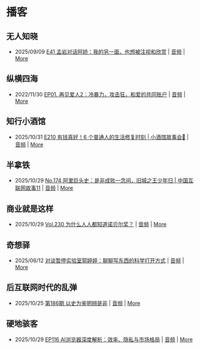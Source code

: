 # 播客

## 无人知晓
- 2025/09/09 [E41 孟岩对话阿娇：我的另一面，也想被注视和欣赏](https://www.xiaoyuzhoufm.com/episode/68bfcc2c9eb4a49300876f19) | [音频](https://dts-api.xiaoyuzhoufm.com/track/611719d3cb0b82e1df0ad29e/68bfcc2c9eb4a49300876f19/media.xyzcdn.net/611719d3cb0b82e1df0ad29e/lnDBqwDZpOI_yE-KjG76ffvJUE0h.m4a) | [More](channels/%E6%97%A0%E4%BA%BA%E7%9F%A5%E6%99%93.md)

## 纵横四海
- 2022/11/30 [EP01. 再见爱人2：冷暴力，攻击狂，和爱的共同账户](https://www.ximalaya.com/sound/592716797) | [音频](https://aod.cos.tx.xmcdn.com/storages/26c6-audiofreehighqps/E9/4E/GKwRIUEHXOodAq7-QQHYdhCw-aacv2-48K.m4a) | [More](channels/%E7%BA%B5%E6%A8%AA%E5%9B%9B%E6%B5%B7.md)

## 知行小酒馆
- 2025/10/31 [E210 有钱真好！6 个普通人的生活修复时刻 | 小酒馆故事会🍻](https://www.xiaoyuzhoufm.com/episode/69046b7b65ab4ef684c481b0) | [音频](https://dts-api.xiaoyuzhoufm.com/track/6013f9f58e2f7ee375cf4216/69046b7b65ab4ef684c481b0/media.xyzcdn.net/6013f9f58e2f7ee375cf4216/lsCua1OX6YltZ5-aEWToymTS2sSU.m4a) | [More](channels/%E7%9F%A5%E8%A1%8C%E5%B0%8F%E9%85%92%E9%A6%86.md)

## 半拿铁
- 2025/10/29 [No.174 阿里巨头史：是非成败一念间，旧城之王少年归 | 中国互联网故事11](https://www.ximalaya.com/sound/925920857) | [音频](https://tk.wavpub.com/WPDL_sfrLCFUEYnfEAAACBtfkguyfgKagQDQwtwMxdusxbeXrVrqkZZGUnPXBhj-0e.m4a) | [More](channels/%E5%8D%8A%E6%8B%BF%E9%93%81.md)

## 商业就是这样
- 2025/10/29 [Vol.230 为什么人人都知道诺贝尔奖？](https://www.ximalaya.com/sound/926123824) | [音频](https://aod.cos.tx.xmcdn.com/storages/bb17-audiofreehighqps/E0/46/GKwRIUEM1-_OARx_qQQsQLR9.m4a) | [More](channels/%E5%95%86%E4%B8%9A%E5%B0%B1%E6%98%AF%E8%BF%99%E6%A0%B7.md)

## 奇想驿
- 2025/06/12 [对谈暂停实验室郭婷婷：聊聊写东西的科学打开方式](https://www.xiaoyuzhoufm.com/episode/684adc56574f065721d5960c) | [音频](https://dts-api.xiaoyuzhoufm.com/track/6034daea97755b8fc9c66480/684adc56574f065721d5960c/media.xyzcdn.net/6034daea97755b8fc9c66480/lsg_JvFtGZ36OBuiTLgzYxJmHHUx.m4a) | [More](channels/%E5%A5%87%E6%83%B3%E9%A9%BF.md)

## 后互联网时代的乱弹
- 2025/10/25 [第186期 以史为鉴明辨是非](https://hosting.wavpub.cn/pie/ep186/) | [音频](https://tk.wavpub.com/WPDL_ubwyrzsYmsqQeKyYUudyNvMqBJfYRuhvSvNrLtdQGUywjwWwEJppdRZpnK-e9.mp3) | [More](channels/%E5%90%8E%E4%BA%92%E8%81%94%E7%BD%91%E6%97%B6%E4%BB%A3%E7%9A%84%E4%B9%B1%E5%BC%B9.md)

## 硬地骇客
- 2025/10/29 [EP116 AI浏览器深度解析：效率、隐私与市场格局](https://www.xiaoyuzhoufm.com/episode/69026c19abb5e1cf580c64fb) | [音频](https://dts-api.xiaoyuzhoufm.com/track/640ee2438be5d40013fe4a87/69026c19abb5e1cf580c64fb/media.xyzcdn.net/640ee2438be5d40013fe4a87/ls8z0HnnbUQDzOqCFJWeQySdcDgH.m4a) | [More](channels/%E7%A1%AC%E5%9C%B0%E9%AA%87%E5%AE%A2.md)


